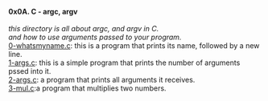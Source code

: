 <b>0x0A. C - argc, argv</b></br>
</br>
<i>
this directory is all about argc, and argv in C.</br>
and how to use arguments passed to your program.
</i></br>
<a href = "">0-whatsmyname.c</a>: this is  a program that prints its name, followed by a new line.
</br>
<a href = "">1-args.c</a>: this is a simple program that prints the number of arguments pssed into it.
</br>
<a href ="">2-args.c</a>: a  program that prints all arguments it receives.
</br>
<a href = "">3-mul.c</a>:a program that multiplies two numbers.

